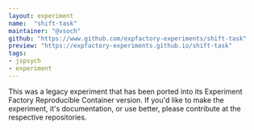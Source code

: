```yaml
---
layout: experiment
name:  "shift-task"
maintainer: "@vsoch"
github: "https://www.github.com/expfactory-experiments/shift-task"
preview: "https://expfactory-experiments.github.io/shift-task"
tags:
- jspsych
- experiment
---
```


This was a legacy experiment that has been ported into its Experiment Factory Reproducible Container version. If you'd like to make the experiment, it's documentation, or use better, please contribute at the respective repositories.
